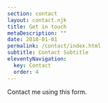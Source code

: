 ```yaml
---
section: contact
layout: contact.njk
title: Get in touch
metaDescription: ""
date: 2018-01-01
permalink: /contact/index.html
subtitle: Contact Subtitle
eleventyNavigation:
  key: Contact
  order: 4
---
```

C﻿ontact me using this form.